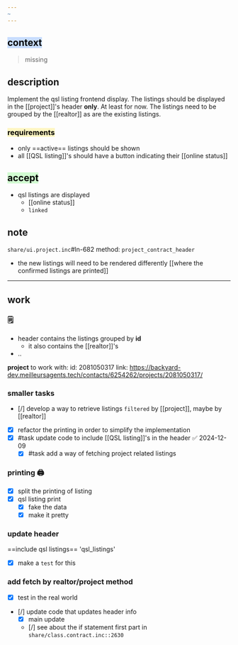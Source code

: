 ```yaml
---
~
---
```

## <mark style="background: #ADCCFFA6;">context</mark>
> missing

## description
Implement the qsl listing frontend display. The listings should be displayed in the [[project]]'s header **only**.
 At least for now.
The listings need to be grouped by the [[realtor]] as are the existing listings.

### <mark style="background: #FFF3A3A6;">requirements</mark>
- only ==active== listings should be shown
- all [[QSL listing]]'s should have a button indicating their [[online status]]
## <mark style="background: #BBFABBA6;">accept</mark>

- qsl listings are displayed
	- [[online status]]
	- `linked`
## note
`share/ui.project.inc`#ln-682
method: `project_contract_header`
- the new listings will need to be rendered differently
[[where the confirmed listings are printed]]
---
## work

### 🗒
- header contains the listings grouped by **id**
	- it also contains the [[realtor]]'s
- ..

**project** to work with:
id: 2081050317
link: https://backyard-dev.meilleursagents.tech/contacts/6254262/projects/2081050317/

### smaller tasks
- [/]  develop a way to retrieve listings `filtered` by [[project]], maybe by [[realtor]]
- [x] refactor the printing in order to simplify the implementation
- [x] #task update code to include [[QSL listing]]'s in the header ✅ 2024-12-09
	- [x] #task add a way of fetching project related listings

### printing 🖨
- [x] split the printing of listing
- [x] qsl listing print
	- [x] fake the data
	- [x] make it pretty

### update header
==include qsl listings==
'qsl_listings'

- [x] make a `test` for this

### add fetch by realtor/project method
- [x] test in the real world
- [/] update code that updates header info
	- [x] main update
	- [/] see about the if statement first part in `share/class.contract.inc::2630`

